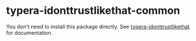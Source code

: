 # typera-idonttrustlikethat-common

You don't need to install this package directly. See [typera-idonttrustlikethat](https://github.com/grizio/typera-idonttrustlikethat) for documentation.